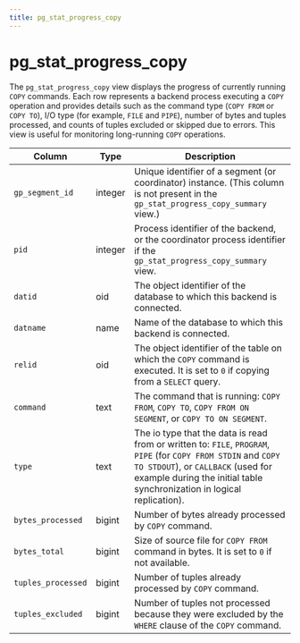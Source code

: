```yaml
---
title: pg_stat_progress_copy
---
```


# pg_stat_progress_copy

The `pg_stat_progress_copy` view displays the progress of currently running `COPY` commands. Each row represents a backend process executing a `COPY` operation and provides details such as the command type (`COPY FROM` or `COPY TO`), I/O type (for example, `FILE` and `PIPE`), number of bytes and tuples processed, and counts of tuples excluded or skipped due to errors. This view is useful for monitoring long-running `COPY` operations.

|Column|Type|Description|
|------|----|-----------|
|`gp_segment_id`|integer| Unique identifier of a segment (or coordinator) instance. (This column is not present in the `gp_stat_progress_copy_summary` view.)|
| `pid` | integer | Process identifier of the backend, or the coordinator process identifier if the `gp_stat_progress_copy_summary` view. |
| `datid` | oid | The object identifier of the database to which this backend is connected. |
| `datname` | name | Name of the database to which this backend is connected. |
| `relid` | oid | The object identifier of the table on which the `COPY` command is executed. It is set to `0` if copying from a `SELECT` query. |
| `command` | text | The command that is running: `COPY FROM`, `COPY TO`, `COPY FROM ON SEGMENT`, or `COPY TO ON SEGMENT`. |
| `type` | text | The io type that the data is read from or written to: `FILE`, `PROGRAM`, `PIPE` (for `COPY FROM STDIN` and `COPY TO STDOUT`), or `CALLBACK` (used for example during the initial table synchronization in logical replication). |
| `bytes_processed` | bigint | Number of bytes already processed by `COPY` command. |
| `bytes_total` | bigint | Size of source file for `COPY FROM` command in bytes. It is set to `0` if not available. |
| `tuples_processed` | bigint | Number of tuples already processed by `COPY` command. |
| `tuples_excluded` | bigint | Number of tuples not processed because they were excluded by the `WHERE` clause of the `COPY` command. |
